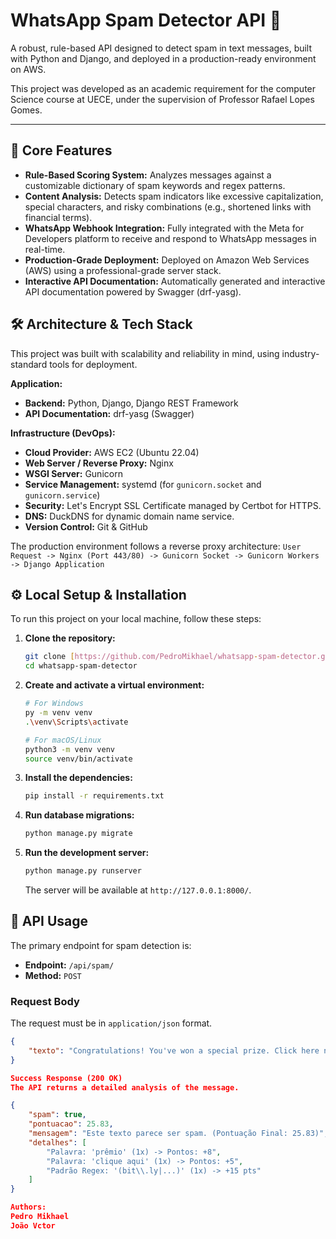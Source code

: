 # WhatsApp Spam Detector API 🤖

A robust, rule-based API designed to detect spam in text messages, built with Python and Django, and deployed in a production-ready environment on AWS.

This project was developed as an academic requirement for the computer Science course at UECE, under the supervision of Professor Rafael Lopes Gomes.

---

## 🚀 Core Features

-   **Rule-Based Scoring System:** Analyzes messages against a customizable dictionary of spam keywords and regex patterns.
-   **Content Analysis:** Detects spam indicators like excessive capitalization, special characters, and risky combinations (e.g., shortened links with financial terms).
-   **WhatsApp Webhook Integration:** Fully integrated with the Meta for Developers platform to receive and respond to WhatsApp messages in real-time.
-   **Production-Grade Deployment:** Deployed on Amazon Web Services (AWS) using a professional-grade server stack.
-   **Interactive API Documentation:** Automatically generated and interactive API documentation powered by Swagger (drf-yasg).

## 🛠️ Architecture & Tech Stack

This project was built with scalability and reliability in mind, using industry-standard tools for deployment.

**Application:**
-   **Backend:** Python, Django, Django REST Framework
-   **API Documentation:** drf-yasg (Swagger)

**Infrastructure (DevOps):**
-   **Cloud Provider:** AWS EC2 (Ubuntu 22.04)
-   **Web Server / Reverse Proxy:** Nginx
-   **WSGI Server:** Gunicorn
-   **Service Management:** systemd (for `gunicorn.socket` and `gunicorn.service`)
-   **Security:** Let's Encrypt SSL Certificate managed by Certbot for HTTPS.
-   **DNS:** DuckDNS for dynamic domain name service.
-   **Version Control:** Git & GitHub

The production environment follows a reverse proxy architecture:
`User Request -> Nginx (Port 443/80) -> Gunicorn Socket -> Gunicorn Workers -> Django Application`

## ⚙️ Local Setup & Installation

To run this project on your local machine, follow these steps:

1.  **Clone the repository:**
    ```bash
    git clone [https://github.com/PedroMikhael/whatsapp-spam-detector.git](https://github.com/PedroMikhael/whatsapp-spam-detector.git)
    cd whatsapp-spam-detector
    ```

2.  **Create and activate a virtual environment:**
    ```bash
    # For Windows
    py -m venv venv
    .\venv\Scripts\activate

    # For macOS/Linux
    python3 -m venv venv
    source venv/bin/activate
    ```

3.  **Install the dependencies:**
    ```bash
    pip install -r requirements.txt
    ```

4.  **Run database migrations:**
    ```bash
    python manage.py migrate
    ```

5.  **Run the development server:**
    ```bash
    python manage.py runserver
    ```
    The server will be available at `http://127.0.0.1:8000/`.

## 📖 API Usage

The primary endpoint for spam detection is:

-   **Endpoint:** `/api/spam/`
-   **Method:** `POST`

### Request Body

The request must be in `application/json` format.

```json
{
    "texto": "Congratulations! You've won a special prize. Click here now bit.ly/prize123"
}

Success Response (200 OK)
The API returns a detailed analysis of the message.

{
    "spam": true,
    "pontuacao": 25.83,
    "mensagem": "Este texto parece ser spam. (Pontuação Final: 25.83)",
    "detalhes": [
        "Palavra: 'prêmio' (1x) -> Pontos: +8",
        "Palavra: 'clique aqui' (1x) -> Pontos: +5",
        "Padrão Regex: '(bit\\.ly|...)' (1x) -> +15 pts"
    ]
}

Authors:
Pedro Mikhael
João Vctor 
